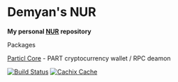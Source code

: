 # Demyan's NUR

**My personal [NUR](https://github.com/nix-community/NUR) repository**

Packages

[Particl Core](https://github.com/particl/particl-core/) - PART cryptocurrency wallet / RPC deamon

[![Build Status](https://api.travis-ci.org/demyanrogozhin/nur-packages.svg?branch=master)](https://travis-ci.org/demyanrogozhin/nur-packages/)
[![Cachix Cache](https://img.shields.io/badge/cachix-demyanrogozhin-blue.svg)](https://demyanrogozhin.cachix.org)
